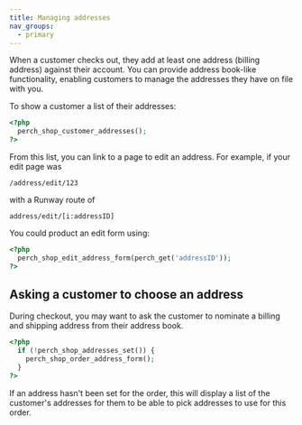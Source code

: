 ```yaml
---
title: Managing addresses
nav_groups:
  - primary
---
```


When a customer checks out, they add at least one address (billing address) against their account. You can provide address book-like functionality, enabling customers to manage the addresses they have on file with you.

To show a customer a list of their addresses:

```php
<?php
  perch_shop_customer_addresses();
?>
```

From this list, you can link to a page to edit an address. For example, if your edit page was

`/address/edit/123`

with a Runway route of

`address/edit/[i:addressID]`

You could product an edit form using:

```php
<?php
  perch_shop_edit_address_form(perch_get('addressID'));
?>
```

## Asking a customer to choose an address

During checkout, you may want to ask the customer to nominate a billing and shipping address from their address book.

```php
<?php
  if (!perch_shop_addresses_set()) {
    perch_shop_order_address_form();
  }
?>
```

If an address hasn't been set for the order, this will display a list of the customer's addresses for them to be able to pick addresses to use for this order.

